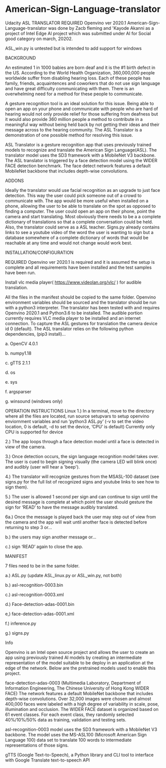 # American-Sign-Language-translator
Udacity
ASL TRANSLATOR
REQUIRED Openvino ver 2020.1
American-Sign-Language-translator was done by Zacb fleming and 'Kayode Akanni as a project of Intel Edge Al project which was submitted under AI for Social good category on march, 20202.


ASL_win.py is untested but is intended to add support for windows

BACKGROUND

An estimated 1 in 1000 babies are born deaf and it is the #1 birth defect in the US. According to the World Health Organization, 360,000,000 people worldwide suffer from disabling hearing loss. Each of these people has family, friends, acquaintences and coworkers that do not use sign language and have great difficulty communicating with them. There is an overwhelming need for a method for these people to communicate.

A gesture recognition tool is an ideal solution for this issue. Being able to open an app on your phone and communicate with people who are hard of hearing would not only provide relief for those suffering from deafness but it would also provide 360 million people a method to contribute in a meaningful way without being held back by not getting their ideas and their message across to the hearing community. The ASL Translator is a demonstration of one possible method for resolving this issue.

ASL Translator is a gesture recognition app that uses previously trained models to recognize and translate the American Sign Language(ASL). The translator model uses the SD3 framework with a MobileNet V3 backbone. The ASL translator is triggered by a face detection model using the WIDER FACE detection benchmark. The face detect network features a default MobileNet backbone that includes depth-wise convolutions.

ADDONS

Ideally the translator would use facial recognition as an upgrade to just face detection. This way the user could pick someone out of a crowd to communicate with. The app would be more useful when installed on a phone, allowing the user to be able to translate on the spot as opposed to finding a computer. The user could open an app on their phone, point the camera and start translating. Most obviously there needs to be a a complete dictionary of translations so that a complete conversation could be held. Also, the translator could serve as a ASL teacher. Signs.py already contains links to see a youtube video of the word the user is wanting to sign but a database somewhere of a complete dictionary of words that would be reachable at any time and would not change would work best.

INSTALLATION/CONFIGURATION

REQUIRED Openvino ver 2020.1 is required and it is assumed the setup is complete and all requirements have been installed and the test samples have been run.

Install vlc media player( https://www.videolan.org/vlc/ ) for audible translation.

All the files in the manifest should be copied to the same folder. Openvino environment variables should be sourced and the translator should be run with a python3 interpreter. The translator has been tested with and requires Openvino 2020.1 and Python3.6 to be installed. The audible portion currently requires VLC media player to be installed and an internet connection. To capture the ASL gestures for translation the camera device id 0 (default). The ASL translator relies on the following python dependencies, (pip3 install)…

a. OpenCV 4.0.1

b. numpy1.18

c. gTTS 2.1.1

d. os

e. sys

f. argsparser

g. winsound (windows only)

OPERATION INSTRUCTIONS Linux 1.) In a terminal, move to the directory where all the files are located, run source setupvars to setup openvino enviornment variables and run ‘python3 ASL.py’ (-v to set the video location, 0 is default, -d to set the device, ‘CPU’ is default) Currently only CPU is supported for device

2.) The app loops through a face detection model until a face is detected in view of the camera.

3.) Once detection occurs, the sign language recognition model takes over. The user is cued to begin signing visually (the camera LED will blink once) and audibly (user will hear a 'beep').

4.) The translator will recognize gestures from the MSASL-100 dataset (see signs.py for the full list of recognized signs and youtube links to see how to sign them).

5.) The user is allowed 1 second per sign and can continue to sign until the desired message is complete at which point the user should gesture the sign for ‘READ’ to have the message audibly translated.

6a.) Once the message is played back the user may step out of view from the camera and the app will wait until another face is detected before returning to step 3 or...

b.) the users may sign another message or...

c.) sign ‘READ’ again to close the app.

MANIFEST

7 files need to be in the same folder.

a.) ASL.py (update ASL_linux.py or ASL_win.py, not both)

b.) asl-recognition-0003.bin

c.) asl-recognition-0003.xml

d.) Face-detection-adas-0001.bin

e,) face-detection-adas-0001.xml

f.) inference.py

g.) signs.py

Info

Openvino is an Intel open source project and allows the user to create an app using previously trained AI models by creating an intermediate representation of the model suitable to be deploy in an application at the edge of the network. Below are the pretrained models used to enable this project.

face-detection-adas-0003 (Multimedia Laboratory, Department of Information Engineering, The Chinese University of Hong Kong WIDER FACE) The network features a default MobileNet backbone that includes depth-wise convolutions. Over 32,000 images were chosen and almost 400,000 faces were labeled with a high degree of variability in scale, pose, illumination and occlusion. The WIDER FACE dataset is organized based on 61 event classes. For each event class, they randomly selected 40%/10%/50% data as training, validation and testing sets.

asl-recognition-0003 model uses the SD3 framework with a MobileNet V3 backbone. The model uses the MS-ASL100 (Microsoft American Sign Language 100) data set to translate 100 words to intermediate representations of those signs.

gTTS (Google Text-to-Speech), a Python library and CLI tool to interface with Google Translate text-to-speech API
